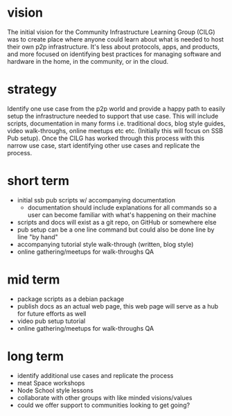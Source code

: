 # vision
The initial vision for the Community Infrastructure Learning Group (CILG) was to create place where anyone could learn about what is needed to host their own p2p infrastructure. It's less about protocols, apps, and products, and more focused on identifying best practices for managing software and hardware in the home, in the community, or in the cloud.

# strategy
Identify one use case from the p2p world and provide a happy path to easily setup the infrastructure needed to support that use case. This will include scripts, documentation in many forms i.e. traditional docs, blog style guides, video walk-throughs, online meetups etc etc. (Initially this will focus on SSB Pub setup). Once the CILG has worked through this process with this narrow use case, start identifying other use cases and replicate the process.

# short term
- initial ssb pub scripts w/ accompanying documentation
  - documentation should include explanations for all commands so a user can become familiar with what's happening on their machine
- scripts and docs will exist as a git repo, on GitHub or somewhere else
- pub setup can be a one line command but could also be done line by line "by hand"
- accompanying tutorial style walk-through (written, blog style)
- online gathering/meetups for walk-throughs QA

# mid term
- package scripts as a debian package
- publish docs as an actual web page, this web page will serve as a hub for future efforts as well
- video pub setup tutorial
- online gathering/meetups for walk-throughs QA

# long term
- identify additional use cases and replicate the process
- meat Space workshops
- Node School style lessons
- collaborate with other groups with like minded visions/values
- could we offer support to communities looking to get going?
